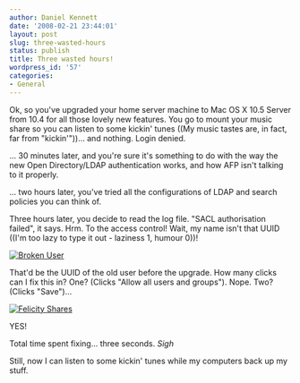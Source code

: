 ```yaml
---
author: Daniel Kennett
date: '2008-02-21 23:44:01'
layout: post
slug: three-wasted-hours
status: publish
title: Three wasted hours!
wordpress_id: '57'
categories:
- General
---
```


Ok, so you've upgraded your home server machine to Mac OS X 10.5 Server from 10.4 for all those lovely new features. You go to mount your music share so you can listen to some kickin' tunes ((My music tastes are, in fact, far from "kickin'"))... and nothing. Login denied. 

... 30 minutes later, and you're sure it's something to do with the way the new Open Directory/LDAP authentication works, and how AFP isn't talking to it properly. 

... two hours later, you've tried all the configurations of LDAP and search policies you can think of.

Three hours later, you decide to read the log file. "SACL authorisation failed", it says. Hrm. To the access control! Wait, my name isn't that UUID ((I'm too lazy to type it out - laziness 1, humour 0))! 

<a href='http://danielkennett.org/wp-content/uploads/2008/02/picture-1.png' title='Broken User'><img src='http://danielkennett.org/wp-content/uploads/2008/02/picture-1.png' alt='Broken User' /></a>

<!--more-->

That'd be the UUID of the old user before the upgrade. How many clicks can I fix this in? One? (Clicks "Allow all users and groups"). Nope. Two? (Clicks "Save")... 

<a href='http://danielkennett.org/wp-content/uploads/2008/02/picture-2.png' title='Felicity Shares'><img src='http://danielkennett.org/wp-content/uploads/2008/02/picture-2.png' alt='Felicity Shares' /></a>

YES!

Total time spent fixing... three seconds. *Sigh*

Still, now I can listen to some kickin' tunes while my computers back up my stuff. 